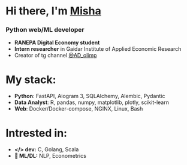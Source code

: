 # Hi there, I'm [Misha](https://t.me/MishaAnikutin)
### Python web/ML developer

- **RANEPA Digital Economy student**
- **Intern researcher** in Gaidar Institute of Applied Economic Research
- Creator of tg channel [@AD_olimp](https://t.me/AD_olimp)

# My stack:
- **Python**: FastAPI, Aiogram 3, SQLAlchemy, Alembic, Pydantic
- **Data Analyst**: R, pandas, numpy, matplotlib, plotly, scikit-learn
- **Web**: Docker/Docker-compose, NGINX, Linux, Bash

# Intrested in:
- **</> dev:** C, Golang, Scala
- **🚀 ML/DL:** NLP, Econometrics

